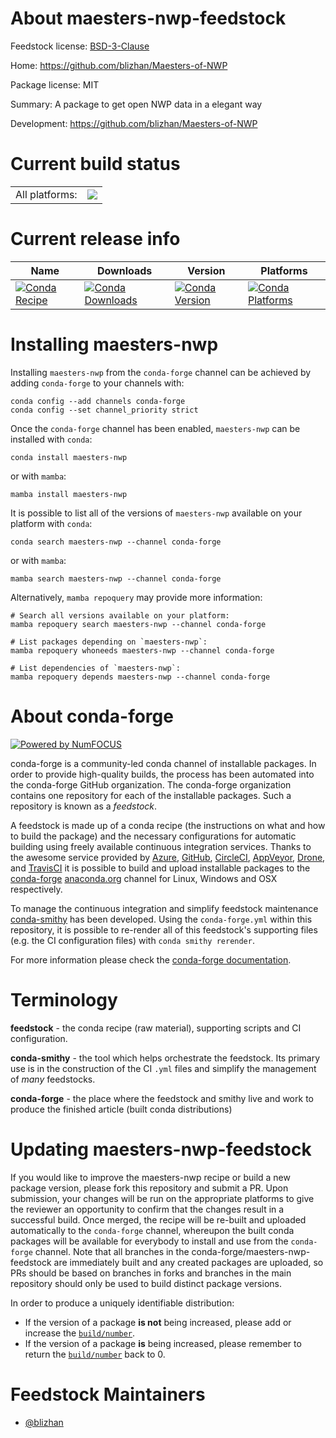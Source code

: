 About maesters-nwp-feedstock
============================

Feedstock license: [BSD-3-Clause](https://github.com/conda-forge/maesters-nwp-feedstock/blob/main/LICENSE.txt)

Home: https://github.com/blizhan/Maesters-of-NWP

Package license: MIT

Summary: A package to get open NWP data in a elegant way

Development: https://github.com/blizhan/Maesters-of-NWP

Current build status
====================


<table><tr><td>All platforms:</td>
    <td>
      <a href="https://dev.azure.com/conda-forge/feedstock-builds/_build/latest?definitionId=17028&branchName=main">
        <img src="https://dev.azure.com/conda-forge/feedstock-builds/_apis/build/status/maesters-nwp-feedstock?branchName=main">
      </a>
    </td>
  </tr>
</table>

Current release info
====================

| Name | Downloads | Version | Platforms |
| --- | --- | --- | --- |
| [![Conda Recipe](https://img.shields.io/badge/recipe-maesters--nwp-green.svg)](https://anaconda.org/conda-forge/maesters-nwp) | [![Conda Downloads](https://img.shields.io/conda/dn/conda-forge/maesters-nwp.svg)](https://anaconda.org/conda-forge/maesters-nwp) | [![Conda Version](https://img.shields.io/conda/vn/conda-forge/maesters-nwp.svg)](https://anaconda.org/conda-forge/maesters-nwp) | [![Conda Platforms](https://img.shields.io/conda/pn/conda-forge/maesters-nwp.svg)](https://anaconda.org/conda-forge/maesters-nwp) |

Installing maesters-nwp
=======================

Installing `maesters-nwp` from the `conda-forge` channel can be achieved by adding `conda-forge` to your channels with:

```
conda config --add channels conda-forge
conda config --set channel_priority strict
```

Once the `conda-forge` channel has been enabled, `maesters-nwp` can be installed with `conda`:

```
conda install maesters-nwp
```

or with `mamba`:

```
mamba install maesters-nwp
```

It is possible to list all of the versions of `maesters-nwp` available on your platform with `conda`:

```
conda search maesters-nwp --channel conda-forge
```

or with `mamba`:

```
mamba search maesters-nwp --channel conda-forge
```

Alternatively, `mamba repoquery` may provide more information:

```
# Search all versions available on your platform:
mamba repoquery search maesters-nwp --channel conda-forge

# List packages depending on `maesters-nwp`:
mamba repoquery whoneeds maesters-nwp --channel conda-forge

# List dependencies of `maesters-nwp`:
mamba repoquery depends maesters-nwp --channel conda-forge
```


About conda-forge
=================

[![Powered by
NumFOCUS](https://img.shields.io/badge/powered%20by-NumFOCUS-orange.svg?style=flat&colorA=E1523D&colorB=007D8A)](https://numfocus.org)

conda-forge is a community-led conda channel of installable packages.
In order to provide high-quality builds, the process has been automated into the
conda-forge GitHub organization. The conda-forge organization contains one repository
for each of the installable packages. Such a repository is known as a *feedstock*.

A feedstock is made up of a conda recipe (the instructions on what and how to build
the package) and the necessary configurations for automatic building using freely
available continuous integration services. Thanks to the awesome service provided by
[Azure](https://azure.microsoft.com/en-us/services/devops/), [GitHub](https://github.com/),
[CircleCI](https://circleci.com/), [AppVeyor](https://www.appveyor.com/),
[Drone](https://cloud.drone.io/welcome), and [TravisCI](https://travis-ci.com/)
it is possible to build and upload installable packages to the
[conda-forge](https://anaconda.org/conda-forge) [anaconda.org](https://anaconda.org/)
channel for Linux, Windows and OSX respectively.

To manage the continuous integration and simplify feedstock maintenance
[conda-smithy](https://github.com/conda-forge/conda-smithy) has been developed.
Using the ``conda-forge.yml`` within this repository, it is possible to re-render all of
this feedstock's supporting files (e.g. the CI configuration files) with ``conda smithy rerender``.

For more information please check the [conda-forge documentation](https://conda-forge.org/docs/).

Terminology
===========

**feedstock** - the conda recipe (raw material), supporting scripts and CI configuration.

**conda-smithy** - the tool which helps orchestrate the feedstock.
                   Its primary use is in the construction of the CI ``.yml`` files
                   and simplify the management of *many* feedstocks.

**conda-forge** - the place where the feedstock and smithy live and work to
                  produce the finished article (built conda distributions)


Updating maesters-nwp-feedstock
===============================

If you would like to improve the maesters-nwp recipe or build a new
package version, please fork this repository and submit a PR. Upon submission,
your changes will be run on the appropriate platforms to give the reviewer an
opportunity to confirm that the changes result in a successful build. Once
merged, the recipe will be re-built and uploaded automatically to the
`conda-forge` channel, whereupon the built conda packages will be available for
everybody to install and use from the `conda-forge` channel.
Note that all branches in the conda-forge/maesters-nwp-feedstock are
immediately built and any created packages are uploaded, so PRs should be based
on branches in forks and branches in the main repository should only be used to
build distinct package versions.

In order to produce a uniquely identifiable distribution:
 * If the version of a package **is not** being increased, please add or increase
   the [``build/number``](https://docs.conda.io/projects/conda-build/en/latest/resources/define-metadata.html#build-number-and-string).
 * If the version of a package **is** being increased, please remember to return
   the [``build/number``](https://docs.conda.io/projects/conda-build/en/latest/resources/define-metadata.html#build-number-and-string)
   back to 0.

Feedstock Maintainers
=====================

* [@blizhan](https://github.com/blizhan/)


